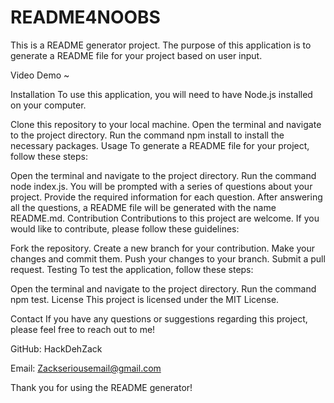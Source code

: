 # README4NOOBS
This is a README generator project. The purpose of this application is to generate a README file for your project based on user input.


Video Demo
~


Installation
To use this application, you will need to have Node.js installed on your computer.

Clone this repository to your local machine.
Open the terminal and navigate to the project directory.
Run the command npm install to install the necessary packages.
Usage
To generate a README file for your project, follow these steps:

Open the terminal and navigate to the project directory.
Run the command node index.js.
You will be prompted with a series of questions about your project.
Provide the required information for each question.
After answering all the questions, a README file will be generated with the name README.md.
Contribution
Contributions to this project are welcome. If you would like to contribute, please follow these guidelines:

Fork the repository.
Create a new branch for your contribution.
Make your changes and commit them.
Push your changes to your branch.
Submit a pull request.
Testing
To test the application, follow these steps:

Open the terminal and navigate to the project directory.
Run the command npm test.
License
This project is licensed under the MIT License.

Contact
If you have any questions or suggestions regarding this project, please feel free to reach out to me!

GitHub: HackDehZack

Email: Zackseriousemail@gmail.com

Thank you for using the README generator!
